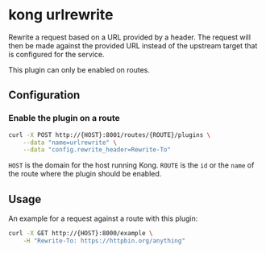 # kong urlrewrite

Rewrite a request based on a URL provided by a header. The request will then be
made against the provided URL instead of the upstream target that is configured
for the service.

This plugin can only be enabled on routes.

## Configuration

### Enable the plugin on a route

```bash
curl -X POST http://{HOST}:8001/routes/{ROUTE}/plugins \
    --data "name=urlrewrite" \
    --data "config.rewrite_header=Rewrite-To"
```

`HOST` is the domain for the host running Kong.
`ROUTE` is the `id` or the `name` of the route where the plugin should be enabled.

## Usage

An example for a request against a route with this plugin:

``` bash
curl -X GET http://{HOST}:8000/example \
    -H "Rewrite-To: https://httpbin.org/anything"
```
